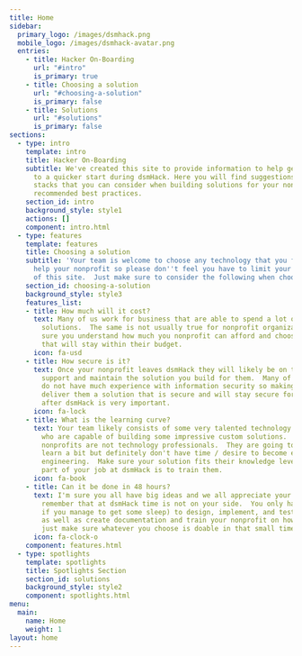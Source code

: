 ```yaml
---
title: Home
sidebar:
  primary_logo: /images/dsmhack.png
  mobile_logo: /images/dsmhack-avatar.png
  entries:
    - title: Hacker On-Boarding
      url: "#intro"
      is_primary: true
    - title: Choosing a solution
      url: "#choosing-a-solution"
      is_primary: false
    - title: Solutions
      url: "#solutions"
      is_primary: false
sections:
  - type: intro
    template: intro
    title: Hacker On-Boarding
    subtitle: We've created this site to provide information to help get your team off
      to a quicker start during dsmHack. Here you will find suggestions on various technology
      stacks that you can consider when building solutions for your nonprofit and some
      recommended best practices.
    section_id: intro
    background_style: style1
    actions: []
    component: intro.html
  - type: features
    template: features
    title: Choosing a solution
    subtitle: 'Your team is welcome to choose any technology that you feel is best to
      help your nonprofit so please don''t feel you have to limit your team to the content
      of this site.  Just make sure to consider the following when choosing a solution:'
    section_id: choosing-a-solution
    background_style: style3
    features_list:
    - title: How much will it cost?
      text: Many of us work for business that are able to spend a lot of money on technology
        solutions.  The same is not usually true for nonprofit organizations.  Make
        sure you understand how much you nonprofit can afford and choose a solution
        that will stay within their budget.
      icon: fa-usd
    - title: How secure is it?
      text: Once your nonprofit leaves dsmHack they will likely be on their own to
        support and maintain the solution you build for them.  Many of our nonprofits
        do not have much experience with information security so making sure that you
        deliver them a solution that is secure and will stay secure for months and years
        after dsmHack is very important.
      icon: fa-lock
    - title: What is the learning curve?
      text: Your team likely consists of some very talented technology professionals
        who are capable of building some impressive custom solutions.  However, your
        nonprofits are not technology professionals.  They are going to be willing to
        learn a bit but definitely don't have time / desire to become experts in software
        engineering.  Make sure your solution fits their knowledge level and remember,
        part of your job at dsmHack is to train them.
      icon: fa-book
    - title: Can it be done in 48 hours?
      text: I'm sure you all have big ideas and we all appreciate your enthusiasm.  Just
        remember that at dsmHack time is not on your side.  You only have 48 hours (less
        if you manage to get some sleep) to design, implement, and test your solution
        as well as create documentation and train your nonprofit on how to use it.  So
        just make sure whatever you choose is doable in that small time window.
      icon: fa-clock-o
    component: features.html
  - type: spotlights
    template: spotlights
    title: Spotlights Section
    section_id: solutions
    background_style: style2
    component: spotlights.html
menu:
  main:
    name: Home
    weight: 1
layout: home
---
```

